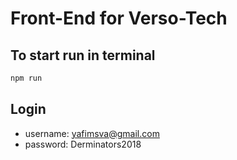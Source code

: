 # Front-End for Verso-Tech

## To start run in terminal
```sh
npm run
```

## Login
- username: yafimsva@gmail.com
- password: Derminators2018
